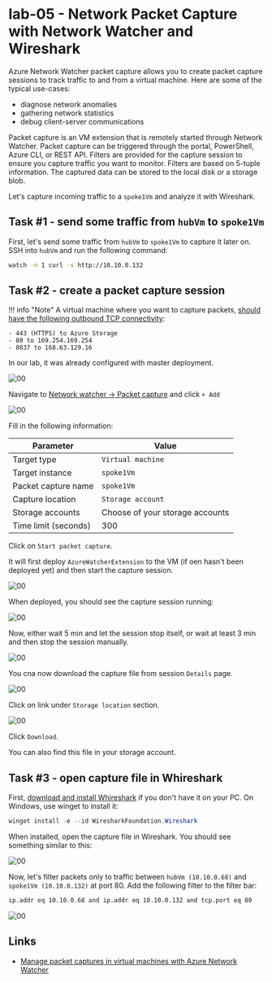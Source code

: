 # lab-05 - Network Packet Capture with Network Watcher and Wireshark

Azure Network Watcher packet capture allows you to create packet capture sessions to track traffic to and from a virtual machine. Here are some of the typical use-cases:
- diagnose network anomalies
- gathering network statistics
- debug client-server communications

Packet capture is an VM extension that is remotely started through Network Watcher. Packet capture can be triggered through the portal, PowerShell, Azure CLI, or REST API. Filters are provided for the capture session to ensure you capture traffic you want to monitor. Filters are based on 5-tuple information. The captured data can be stored to the local disk or a storage blob.

Let's capture incoming traffic to a `spoke1Vm` and analyze it with Wireshark.

## Task #1 - send some traffic from `hubVm` to `spoke1Vm`

First, let's send some traffic from `hubVm` to `spoke1Vm` to capture it later on. 
SSH into `hubVm` and run the following command:

```bash
watch -n 1 curl -s http://10.10.0.132
```	

## Task #2 - create a packet capture session

!!! info "Note"
    A virtual machine where you want to capture packets, [should have the following outbound TCP connectivity](https://learn.microsoft.com/en-us/azure/network-watcher/network-watcher-packet-capture-manage-portal#prerequisites):

    - 443 (HTTPS) to Azure Storage
    - 80 to 169.254.169.254
    - 8037 to 168.63.129.16

In our lab, it was already configured with master deployment.

![00](../../assets/images/lab-05/config-0.png) 

Navigate to [Network watcher -> Packet capture](https://portal.azure.com/#view/Microsoft_Azure_Network/NetworkWatcherMenuBlade/~/packetCapture) and click `+ Add`

![00](../../assets/images/lab-05/config-1.png)

Fill in the following information:

| Parameter | Value |
|---|---|
| Target type  | `Virtual machine` |
| Target instance  | `spoke1Vm` |
| Packet capture name  | `spoke1Vm` |
| Capture location | `Storage account` |
| Storage accounts | Choose of your storage accounts  |
| Time limit (seconds) | 300 |

Click on `Start packet capture`.

It will first deploy `AzureWatcherExtension` to the VM (if oen hasn't been deployed yet) and then start the capture session.

![00](../../assets/images/lab-05/vm-ext.png)

When deployed, you should see the capture session running:

![00](../../assets/images/lab-05/config-2.png)

Now, either wait 5 min and let the session stop itself, or wait at least 3 min and then stop the session manually.

![00](../../assets/images/lab-05/config-3.png)

You cna now download the capture file from session `Details` page. 

![00](../../assets/images/lab-05/config-4.png)

Click on link under `Storage location` section.

![00](../../assets/images/lab-05/config-5.png)

Click `Download`.

You can also find this file in your storage account. 

## Task #3 - open capture file in Whireshark

First, [download and install Whireshark](https://www.wireshark.org/download.html) if you don't have it on your PC. On Windows, use winget to install it:

```powershell
winget install -e --id WiresharkFoundation.Wireshark
```

When installed, open the capture file in Wireshark. You should see something similar to this:

![00](../../assets/images/lab-05/wireshark-1.png)

Now, let's filter packets only to traffic between `hubVm (10.10.0.68)` and `spoke1Vm (10.10.0.132)` at port 80. Add the following filter to the filter bar:

```txt
ip.addr eq 10.10.0.68 and ip.addr eq 10.10.0.132 and tcp.port eq 80
```	
![00](../../assets/images/lab-05/wireshark-2.png)


## Links

- [Manage packet captures in virtual machines with Azure Network Watcher](https://learn.microsoft.com/en-us/azure/network-watcher/network-watcher-packet-capture-manage-portal#prerequisites)